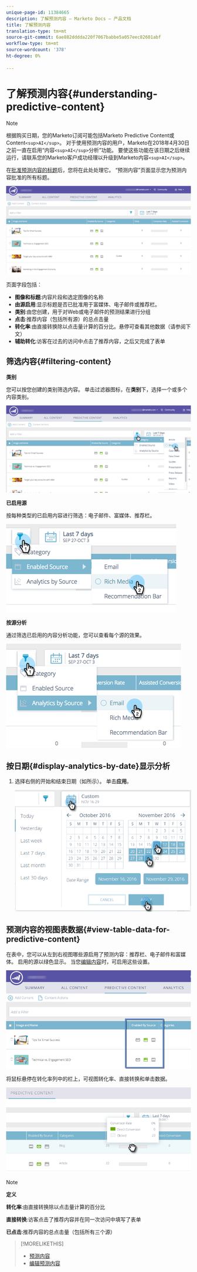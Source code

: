 ```yaml
---
unique-page-id: 11384665
description: 了解预测内容 — Marketo Docs — 产品文档
title: 了解预测内容
translation-type: tm+mt
source-git-commit: 6ae882dddda220f7067babbe5a057eec82601abf
workflow-type: tm+mt
source-wordcount: '378'
ht-degree: 0%

---
```



# 了解预测内容{#understanding-predictive-content}

>[!NOTE]
>
>根据购买日期，您的Marketo订阅可能包括Marketo Predictive Content或Content`<sup>AI</sup>`。 对于使用预测内容的用户，Marketo在2018年4月30日之前一直在启用“内容`<sup>AI</sup>`分析”功能。 要使这些功能在该日期之后继续运行，请联系您的Marketo客户成功经理以升级到Marketo内容`<sup>AI</sup>`。

在[批准预测内容的标题](/help/marketo/product-docs/predictive-content/working-with-all-content/approve-a-title-for-predictive-content.md)后，您将在此处处理它。 “预测内容”页面显示您为预测内容批准的所有标题。

![](assets/image2017-10-3-9-3a21-3a38.png)

页面字段包括：

* **图像和标题**:内容片段和选定图像的名称
* **由源启用**:显示标题是否已批准用于富媒体、电子邮件或推荐栏。
* **类别**:由您创建，用于对Web或电子邮件的预测结果进行分组
* **点击**:推荐内容（包括所有源）的总点击量
* **转化率**:由直接转换除以点击量计算的百分比。悬停可查看其他数据（请参阅下文）
* **辅助转化**:访客在过去的访问中点击了推荐内容，之后又完成了表单

## 筛选内容{#filtering-content}

**类别**

您可以按您创建的类别筛选内容。 单击过滤器图标，在&#x200B;**类别**&#x200B;下，选择一个或多个内容类别。

![](assets/image2017-10-3-9-3a24-3a38.png)

**已启用源**

按每种类型的已启用内容进行筛选：电子邮件、富媒体、推荐栏。

![](assets/image2017-10-3-9-3a25-3a9.png)

**按源分析**

通过筛选已启用的内容分析功能，您可以查看每个源的效果。

![](assets/image2017-10-3-9-3a25-3a34.png)

## 按日期{#display-analytics-by-date}显示分析

1. 选择右侧的开始和结束日期（如所示）。 单击&#x200B;**应用**。

   ![](assets/predictive-content-filter-by-date-hands.png)

## 预测内容的视图表数据{#view-table-data-for-predictive-content}

在表中，您可以从左到右视图哪些源启用了预测内容：推荐栏、电子邮件和富媒体。 启用的源以绿色显示。 当您[编辑内容](https://docs.marketo.com/display/docs/edit+predictive+content)时，可启用这些设置。

![](assets/image2017-10-3-9-3a26-3a25.png)

将鼠标悬停在转化率列中的栏上，可视图转化率、直接转换和单击数据。

![](assets/predictive-content-conversion-rate-popup-hand.png)

>[!NOTE]
>
>**定义**
>
>**转化率**:由直接转换除以点击量计算的百分比
>
>**直接转换**:访客点击了推荐内容并在同一次访问中填写了表单
>
>**已点击**:推荐内容的总点击量（包括所有三个源）

>[!MORELIKETHIS]
>
>* [预测内容](https://docs.marketo.com/display/docs/predictive+content)
>* [编辑预测内容](https://docs.marketo.com/display/docs/edit+predictive+content)

